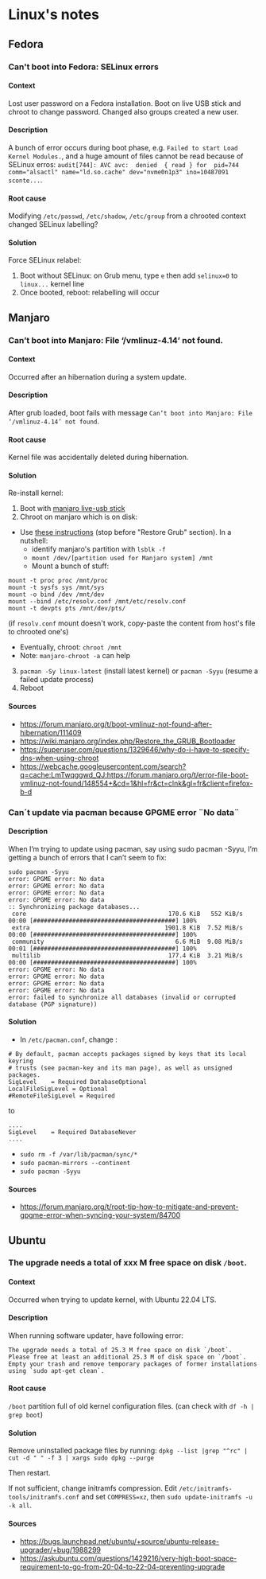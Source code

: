 # Linux's notes

## Fedora
### Can't boot into Fedora: SELinux errors
#### Context
Lost user password on a Fedora installation. Boot on live USB stick and chroot to change password. Changed also groups created a new user.   
#### Description
A bunch of error occurs during boot phase, e.g. `Failed to start Load Kernel Modules.`, and a huge amount of files cannot be read because of SELinux erros: `audit[744]: AVC avc:  denied  { read } for  pid=744 comm="alsactl" name="ld.so.cache" dev="nvme0n1p3" ino=10487091 sconte...`.
#### Root cause
Modifying `/etc/passwd`, `/etc/shadow`, `/etc/group` from a chrooted context changed SELinux labelling?
#### Solution
Force SELinux relabel:
1. Boot without SELinux: on Grub menu, type `e` then add `selinux=0` to `linux...` kernel line
2. Once booted, reboot: relabelling will occur

## Manjaro
### Can’t boot into Manjaro: File ‘/vmlinuz-4.14’ not found.
#### Context
Occurred after an hibernation during a system update.
#### Description
After grub loaded, boot fails with message `Can’t boot into Manjaro: File ‘/vmlinuz-4.14’ not found`.
#### Root cause
Kernel file was accidentally deleted during hibernation.
#### Solution
Re-install kernel:
1. Boot with [manjaro live-usb stick](https://manjaro.org/download/)
2. Chroot on manjaro which is on disk:
* Use [these instructions](https://wiki.manjaro.org/index.php/Restore_the_GRUB_Bootloader) (stop before "Restore Grub" section). In a nutshell:
  * identify manjaro's partition with `lsblk -f`
  * `mount /dev/[partition used for Manjaro system] /mnt`
  * Mount a bunch of stuff: 
```
mount -t proc proc /mnt/proc
mount -t sysfs sys /mnt/sys
mount -o bind /dev /mnt/dev
mount --bind /etc/resolv.conf /mnt/etc/resolv.conf
mount -t devpts pts /mnt/dev/pts/
```
(if `resolv.conf` mount doesn't work, copy-paste the content from host's file to chrooted one's)

  * Eventually, chroot: `chroot /mnt`
  * Note: `manjaro-chroot -a` can help

3. `pacman -Sy linux-latest` (install latest kernel) or `pacman -Syyu` (resume a failed update process)
4. Reboot
#### Sources
* https://forum.manjaro.org/t/boot-vmlinuz-not-found-after-hibernation/111409
* https://wiki.manjaro.org/index.php/Restore_the_GRUB_Bootloader
* https://superuser.com/questions/1329646/why-do-i-have-to-specify-dns-when-using-chroot
* https://webcache.googleusercontent.com/search?q=cache:LmTwqggwd_QJ:https://forum.manjaro.org/t/error-file-boot-vmlinuz-not-found/148554+&cd=1&hl=fr&ct=clnk&gl=fr&client=firefox-b-d

### Can´t update via pacman because GPGME error ¨No data¨
#### Description
When I’m trying to update using pacman, say using sudo pacman -Syyu, I’m getting a bunch of errors that I can’t seem to fix:
```
sudo pacman -Syyu
error: GPGME error: No data
error: GPGME error: No data
error: GPGME error: No data
error: GPGME error: No data
:: Synchronizing package databases...
 core                                        170.6 KiB   552 KiB/s 00:00 [########################################] 100%
 extra                                      1901.8 KiB  7.52 MiB/s 00:00 [########################################] 100%
 community                                     6.6 MiB  9.08 MiB/s 00:01 [########################################] 100%
 multilib                                    177.4 KiB  3.21 MiB/s 00:00 [########################################] 100%
error: GPGME error: No data
error: GPGME error: No data
error: GPGME error: No data
error: GPGME error: No data
error: failed to synchronize all databases (invalid or corrupted database (PGP signature))
```
#### Solution
* In `/etc/pacman.conf`, change : 
```
# By default, pacman accepts packages signed by keys that its local keyring
# trusts (see pacman-key and its man page), as well as unsigned packages.
SigLevel    = Required DatabaseOptional
LocalFileSigLevel = Optional
#RemoteFileSigLevel = Required
```
to
```
....
SigLevel    = Required DatabaseNever
....
```
* `sudo rm -f /var/lib/pacman/sync/*`
* `sudo pacman-mirrors --continent`
* `sudo pacman -Syyu`

#### Sources
* https://forum.manjaro.org/t/root-tip-how-to-mitigate-and-prevent-gpgme-error-when-syncing-your-system/84700

## Ubuntu
### The upgrade needs a total of xxx M free space on disk `/boot`.
#### Context
Occurred when trying to update kernel, with Ubuntu 22.04 LTS.
#### Description
When running software updater, have following error:
```
The upgrade needs a total of 25.3 M free space on disk `/boot`.
Please free at least an additional 25.3 M of disk space on `/boot`.
Empty your trash and remove temporary packages of former installations 
using `sudo apt-get clean`.
```
#### Root cause
`/boot` partition full of old kernel configuration files. (can check with `df -h | grep boot`)
#### Solution
Remove uninstalled package files by running: `dpkg --list |grep "^rc" | cut -d " " -f 3 | xargs sudo dpkg --purge`

Then restart.

If not sufficient, change initramfs compression. Edit `/etc/initramfs-tools/initramfs.conf` and set `COMPRESS=xz`, then `sudo update-initramfs -u -k all`.

#### Sources
* https://bugs.launchpad.net/ubuntu/+source/ubuntu-release-upgrader/+bug/1988299
* https://askubuntu.com/questions/1429216/very-high-boot-space-requirement-to-go-from-20-04-to-22-04-preventing-upgrade
